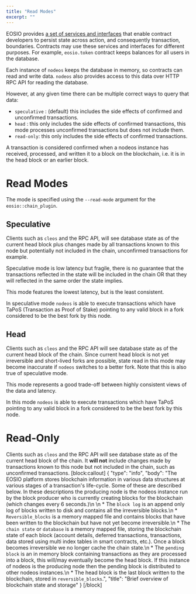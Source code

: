 ```yaml
---
title: "Read Modes"
excerpt: ""
---
```

EOSIO provides [a set of services and interfaces](https://developers.eos.io/eosio-cpp/docs/db-api) that enable contract developers to persist state across action, and consequently transaction, boundaries. Contracts may use these services and interfaces for different purposes. For example, `eosio.token` contract keeps balances for all users in the database.

Each instance of `nodeos` keeps the database in memory, so contracts can read and write data.   `nodeos` also provides access to this data over HTTP RPC API for reading the database.

However, at any given time there can be multiple correct ways to query that data: 
- `speculative` : (default) this includes the side effects of confirmed and unconfirmed transactions.
- `head` : this only includes the side effects of confirmed transactions, this mode processes unconfirmed transactions but does not include them.
- `read-only`: this only includes the side effects of confirmed transactions.

A transaction is considered confirmed when a nodeos instance has received, processed, and written it to a block on the blockchain, i.e. it is in the head block or an earlier block.
 
# Read Modes

The mode is specified using the `--read-mode` argument for the `eosio::chain_plugin`.

## Speculative

Clients such as `cleos` and the RPC API, will see database state as of the current head block plus changes made by all transactions known to this node but potentially not included in the chain, unconfirmed transactions for example. 

Speculative mode is low latency but fragile, there is no guarantee that the transactions reflected in the state will be included in the chain OR that they will reflected in the same order the state implies.  

This mode features the lowest latency, but is the least consistent. 

In speculative mode `nodeos` is able to execute transactions which have TaPoS (Transaction as Proof of Stake) pointing to any valid block in a fork considered to be the best fork by this node.

## Head

Clients such as `cleos` and the RPC API will see database state as of the current head block of the chain.  Since current head block is not yet irreversible and short-lived forks are possible, state read in this mode may become inaccurate  if `nodeos` switches to a better fork.  Note that this is also true of speculative mode.  

This mode represents a good trade-off between highly consistent views of the data and latency.

In this mode `nodeos` is able to execute transactions which have TaPoS pointing to any valid block in a fork considered to be the best fork by this node.

# Read-Only

Clients such as `cleos` and the RPC API will see database state as of the current head block of the chain. It **will not** include changes made by transactions known to this node but not included in the chain, such as unconfirmed transactions.
[block:callout]
{
  "type": "info",
  "body": "The EOSIO platform stores blockchain information in various data structures at various stages of a transaction's life-cycle. Some of these are described below. In these descriptions the producing node is the nodeos instance run by the block producer who is currently creating blocks for the blockchain (which changes every 6 seconds.)\n \n  * The `block log` is an append only log of blocks written to disk and contains all the irreversible blocks.\n  * `Reversible_blocks` is a memory mapped file and contains blocks that have been written to the blockchain but have not yet become irreversible.\n  * The `chain state` or `database` is a memory mapped file, storing the blockchain state of each block (account details, deferred transactions, transactions, data stored using multi index tables in smart contracts, etc.).  Once a block becomes irreversible we no longer cache the chain state.\n  * The `pending block` is an in memory block containing transactions as they are processed into a block, this will/may eventually become the head block. If this instance of nodeos is the producing node then the pending block is distributed to other nodeos instances.\n  * The head block is the last block written to the blockchain, stored in `reversible_blocks`.",
  "title": "Brief overview of blockchain state and storage"
}
[/block]